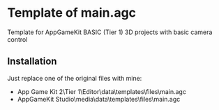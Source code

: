 # Template of main.agc
Template for AppGameKit BASIC (Tier 1) 3D projects with basic camera control
## Installation
Just replace one of the original files with mine:
- App Game Kit 2\Tier 1\Editor\data\templates\files\main.agc
- AppGameKit Studio\media\data\templates\files\main.agc
